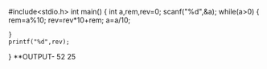 #include<stdio.h>
int main()
{
    int a,rem,rev=0;
    scanf("%d",&a);
    while(a>0)
    {
        rem=a%10;
        rev=rev*10+rem;
        a=a/10;
        
    }
    printf("%d",rev);
}
**OUTPUT-
52
25
